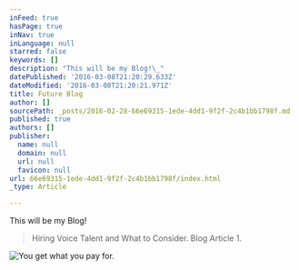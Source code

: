 ```yaml
---
inFeed: true
hasPage: true
inNav: true
inLanguage: null
starred: false
keywords: []
description: "This will be my Blog!\_"
datePublished: '2016-03-08T21:20:29.633Z'
dateModified: '2016-03-08T21:20:21.971Z'
title: Future Blog
author: []
sourcePath: _posts/2016-02-28-66e69315-1ede-4dd1-9f2f-2c4b1bb1798f.md
published: true
authors: []
publisher:
  name: null
  domain: null
  url: null
  favicon: null
url: 66e69315-1ede-4dd1-9f2f-2c4b1bb1798f/index.html
_type: Article

---
```

This will be my Blog! 
> 
> Hiring Voice Talent and What to Consider. Blog Article 1\.

![You get what you pay for.](https://s3-us-west-2.amazonaws.com/the-grid-img/p/e5708ec3a4f139f1ea223b8cd1be8937a3c5c87f.jpg)